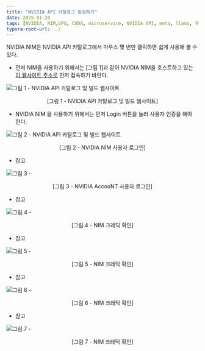 ```yaml
---
title: "NVIDIA API 카탈로그 탐험하기"
date: 2025-01-26
tags: [NVIDIA, NIM,GPU, CUDA, microservice, NVIDIA API, meta, llama, 쿠버네티스, 마이크로서비스, 추론, 메타, 라마]
typora-root-url: ../
---
```

NVIDIA NIM은 NVIDIA API 카탈로그에서 마우스 몇 번만 클릭하면 쉽게 사용해 볼 수 있다. 



* 먼저 NIM을 사용하기 위해서는 [그림 1]과 같이 NVIDIA NIM을 호스트하고 있는 [이 웹사이트 주소로](https://build.nvidia.com/explore/discover) 먼저 접속하기 바란다.

![그림 1 - NVIDIA API 카탈로그 및 빌드 웹사이트](../images/2025-01/NIM-2-01.png)

<div align="center">[그림 1 - NVIDIA API 카탈로그 및 빌드 웹사이트]</div>



* NVIDIA NIM 을 사용하기 위해서는 먼저 Login 버튼을 눌러 사용자 인증을 해야 한다. 

![그림 2 - NVIDIA API 카탈로그 및 빌드 웹사이트](../images/2025-01/NIM-2-02.png)

<div align="center">[그림 2 - NVIDIA NIM 사용자 로그인]</div>

* 참고

![그림 3 - ](../images/2025-01/NIM-2-03.png)

<div align="center">[그림 3 - NVIDIA AccouNT 사용자 로그인]</div>

* 참고

![그림 4 - ](../images/2025-01/NIM-2-04.png)

<div align="center">[그림 4 - NIM 크레딕 확인]</div>



* 참고

![그림 5 - ](../images/2025-01/NIM-2-05.png)

<div align="center">[그림 5 - NIM 크레딕 확인]</div>



* 참고

![그림 6 - ](../images/2025-01/NIM-2-06.png)

<div align="center">[그림 6 - NIM 크레딕 확인]</div>



* 참고

![그림 7 - ](../images/2025-01/NIM-2-07.png)

<div align="center">[그림 7 - NIM 크레딕 확인]</div>
